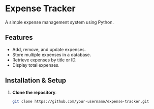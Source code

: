 # Expense Tracker

A simple expense management system using Python.

## Features
- Add, remove, and update expenses.
- Store multiple expenses in a database.
- Retrieve expenses by title or ID.
- Display total expenses.

## Installation & Setup

1. **Clone the repository**:
   ```sh
   git clone https://github.com/your-username/expense-tracker.git
